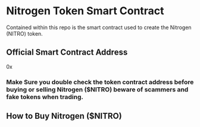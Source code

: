 # Nitrogen Token Smart Contract

Contained within this repo is the smart contract used to create the Nitrogen (NITRO) token. 

## Official Smart Contract Address
0x

### Make Sure you double check the token contract address before buying or selling Nitrogen ($NITRO) beware of scammers and fake tokens when trading. 

## How to Buy Nitrogen ($NITRO)
